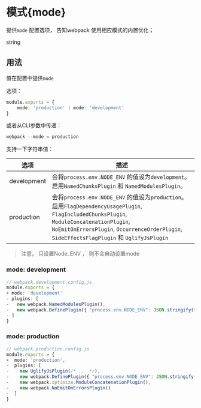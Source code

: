 # 模式{mode}

提供`mode` 配置选项， 告知webpack 使用相应模式的内置优化；

string



## 用法

值在配置中提供`mode`

 选项：

```typescript
module.exports = {
    mode: 'production' | mode: 'development'
}
```

或者从CLI参数中传递：

```typescript
webpack --mode = production
```

支持一下字符串值：

| 选项        | 描述                                                         |
| ----------- | ------------------------------------------------------------ |
| development | 会将`process.env.NODE_ENV` 的值设为`development`。 启用`NamedChunksPlugin` 和 `NamedModulesPlugin`。 |
| production  | 会将`process.env.NODE_ENV` 的值设为`production`。 启用`FlagDependencyUsagePlugin`, `FlagIncludedChunksPlugin`, `ModuleConcatenationPlugin`, `NoEmitOnErrorsPlugin`, `OccurrenceOrderPlugin`, `SideEffectsFlagPlugin` 和 `UglifyJsPlugin` |

> 注意， 只设置Node_ENV ， 则不会自动设置mode

### mode: development

```typescript
// webpack.development.config.js
module.exports = {
+ mode: 'development'
- plugins: [
-   new webpack.NamedModulesPlugin(),
-   new webpack.DefinePlugin({ "process.env.NODE_ENV": JSON.stringify("development") }),
- ]
}
```

### mode: production

```typescript
// webpack.production.config.js
module.exports = {
+  mode: 'production',
-  plugins: [
-    new UglifyJsPlugin(/* ... */),
-    new webpack.DefinePlugin({ "process.env.NODE_ENV": JSON.stringify("production") }),
-    new webpack.optimize.ModuleConcatenationPlugin(),
-    new webpack.NoEmitOnErrorsPlugin()
-  ]
}
```

